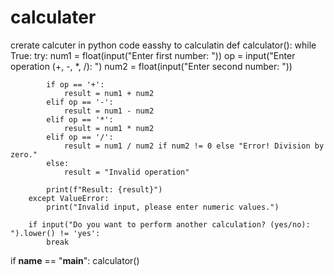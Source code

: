 # calculater
crerate calcuter in python code easshy to calculatin 
def calculator():
    while True:
        try:
            num1 = float(input("Enter first number: "))
            op = input("Enter operation (+, -, *, /): ")
            num2 = float(input("Enter second number: "))

            if op == '+':
                result = num1 + num2
            elif op == '-':
                result = num1 - num2
            elif op == '*':
                result = num1 * num2
            elif op == '/':
                result = num1 / num2 if num2 != 0 else "Error! Division by zero."
            else:
                result = "Invalid operation"

            print(f"Result: {result}")
        except ValueError:
            print("Invalid input, please enter numeric values.")

        if input("Do you want to perform another calculation? (yes/no): ").lower() != 'yes':
            break

if __name__ == "__main__":
    calculator()
